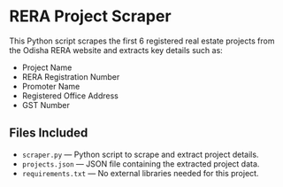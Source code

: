 # RERA Project Scraper

This Python script scrapes the first 6 registered real estate projects from the Odisha RERA website and extracts key details such as:

- Project Name
- RERA Registration Number
- Promoter Name
- Registered Office Address
- GST Number

## Files Included

- `scraper.py` — Python script to scrape and extract project details.
- `projects.json` — JSON file containing the extracted project data.
- `requirements.txt` — No external libraries needed for this project.




